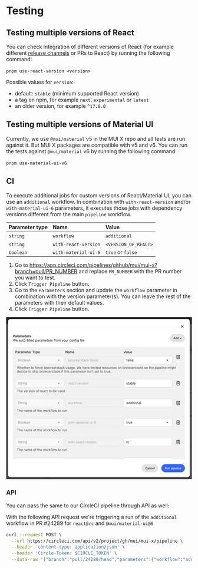 # Testing

## Testing multiple versions of React

You can check integration of different versions of React (for example different [release channels](https://react.dev/community/versioning-policy) or PRs to React) by running the following command:

`pnpm use-react-version <version>`

Possible values for `version`:

- default: `stable` (minimum supported React version)
- a tag on npm, for example `next`, `experimental` or `latest`
- an older version, for example `^17.0.0`

## Testing multiple versions of Material UI

Currently, we use `@mui/material` v5 in the MUI X repo and all tests are run against it.
But MUI X packages are compatible with v5 and v6.
You can run the tests against `@mui/material` v6 by running the following command:

`pnpm use-material-ui-v6`

## CI

To execute additional jobs for custom versions of React/Material UI, you can use an `additional` workflow. In combination with `with-react-version` and/or `with-material-ui-6` parameters, it executes those jobs with dependency versions different from the main `pipeline` workflow.

| Parameter type | Name                 | Value                |
| :------------- | :------------------- | :------------------- |
| `string`       | `workflow`           | `additional`         |
| `string`       | `with-react-version` | `<VERSION_OF_REACT>` |
| `boolean`      | `with-material-ui-6` | `true` or `false`    |

1. Go to https://app.circleci.com/pipelines/github/mui/mui-x?branch=pull/PR_NUMBER and replace `PR_NUMBER` with the PR number you want to test.
2. Click `Trigger Pipeline` button.
3. Go to the `Parameters` section and update the `workflow` parameter in combination with the version parameter(s).
   You can leave the rest of the parameters with their default values.
4. Click `Trigger Pipeline` button.

![CircleCI workflow](./circleci-workflow.png)

### API

You can pass the same to our CircleCI pipeline through API as well:

With the following API request we're triggering a run of the `additional` workflow in
PR #24289 for `react@rc` and `@mui/material-ui@6`

```bash
curl --request POST \
  --url https://circleci.com/api/v2/project/gh/mui/mui-x/pipeline \
  --header 'content-type: application/json' \
  --header 'Circle-Token: $CIRCLE_TOKEN' \
  --data-raw '{"branch":"pull/24289/head","parameters":{"workflow":"additional","with-react-version":"rc","with-material-ui-6":true}}'
```
